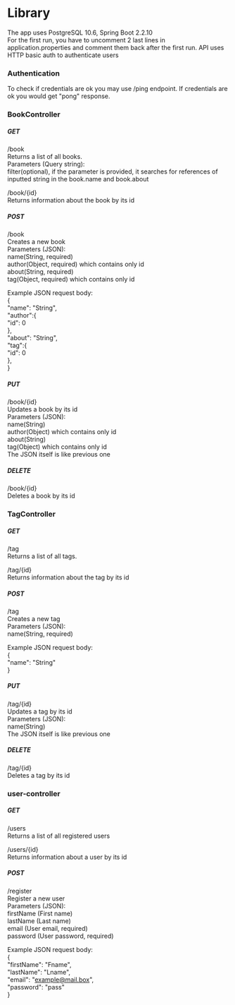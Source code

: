 # Library
The app uses PostgreSQL 10.6, Spring Boot 2.2.10  
For the first run, you have to uncomment 2 last lines in application.properties and comment them back after the first run.
API uses HTTP basic auth to authenticate users
  
### **Authentication**  
To check if credentials are ok you may use /ping endpoint. If credentials are ok you would get "pong" response.  
  
###  **BookController**  
##### GET  
/book  
Returns a list of all books.  
Parameters (Query string):  
filter(optional), if the parameter is provided, it searches for references of inputted string in the book.name and book.about
  
/book/{id}  
Returns information about the book by its id    
  
##### POST  
/book  
Creates a new book  
Parameters (JSON):  
name(String, required)  
author(Object, required) which contains only id  
about(String, required)  
tag(Object, required) which contains only id  
  
Example JSON request body:  
{  
 "name": "String",  
	"author":{  	
	    "id": 0  
	},  
 "about": "String",  
 "tag":{  	
	    "id": 0  
	},  
}  
  
##### PUT  
/book/{id}  
Updates a book by its id  
Parameters (JSON):  
name(String)  
author(Object) which contains only id  
about(String)  
tag(Object) which contains only id  
The JSON itself is like previous one  
  
##### DELETE  
/book/{id}  
Deletes a book by its id  
  
###  **TagController**  
##### GET  
/tag  
Returns a list of all tags.  
  
/tag/{id}  
Returns information about the tag by its id    
  
##### POST  
/tag  
Creates a new tag  
Parameters (JSON):  
name(String, required)  
  
Example JSON request body:  
{  
 "name": "String"    
}  
  
##### PUT  
/tag/{id}  
Updates a tag by its id  
Parameters (JSON):  
name(String)  
The JSON itself is like previous one  
  
##### DELETE  
/tag/{id}  
Deletes a tag by its id  

  ### **user-controller**  
  ##### GET  
  /users  
  Returns a list of all registered users   
    
  /users/{id}  
  Returns information about a user by its id  
  
  
  ##### POST  
  /register  
  Register a new user  
  Parameters (JSON):  
  firstName (First name)  
  lastName (Last name)   
  email (User email, required)  
  password (User password, required)  
  
  Example JSON request body:  
  {  
  	"firstName": "Fname",  
  	"lastName": "Lname",   
  	"email": "example@mail.box",  
  	"password": "pass"  
  }
  
